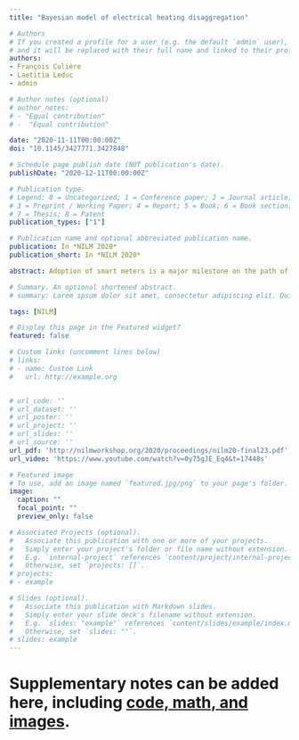 ```yaml
---
title: "Bayesian model of electrical heating disaggregation"

# Authors
# If you created a profile for a user (e.g. the default `admin` user), write the username (folder name) here 
# and it will be replaced with their full name and linked to their profile.
authors:
- François Culière
- Laetitia Leduc
- admin

# Author notes (optional)
# author_notes:
# - "Equal contribution"
# -  "Equal contribution"

date: "2020-11-11T00:00:00Z"
doi: "10.1145/3427771.3427848"

# Schedule page publish date (NOT publication's date).
publishDate: "2020-12-11T00:00:00Z"

# Publication type.
# Legend: 0 = Uncategorized; 1 = Conference paper; 2 = Journal article;
# 3 = Preprint / Working Paper; 4 = Report; 5 = Book; 6 = Book section;
# 7 = Thesis; 8 = Patent
publication_types: ["1"]

# Publication name and optional abbreviated publication name.
publication: In *NILM 2020*
publication_short: In *NILM 2020*

abstract: Adoption of smart meters is a major milestone on the path of European transition to smart energy. The residential sector in France represents ≈35% of electricity consumption with ≈40% (INSEE) of households using electrical heating. The number of deployed smart meters Linky is expected to reach 35M in 2021. In this manuscript we present an analysis of 676 households with an observation period of at least 6 months, for which we have metadata, such as the year of construction and the type of heating and propose a Bayesian model of the electrical consumption conditioned on temperature that allows to disaggregate the heating component from the electrical load curve in an unsupervised manner. In essence the model is a mixture of piece-wise linear models, characterised by a temperature threshold, below which we allow a mixture of two modes to represent the latent state home/away.

# Summary. An optional shortened abstract.
# summary: Lorem ipsum dolor sit amet, consectetur adipiscing elit. Duis posuere tellus ac convallis placerat. Proin tincidunt magna sed ex sollicitudin condimentum.

tags: [NILM]

# Display this page in the Featured widget?
featured: false

# Custom links (uncomment lines below)
# links:
# - name: Custom Link
#   url: http://example.org


# url_code: ''
# url_dataset: ''
# url_poster: ''
# url_project: ''
# url_slides: ''
# url_source: ''
url_pdf: 'http://nilmworkshop.org/2020/proceedings/nilm20-final23.pdf'
url_video: 'https://www.youtube.com/watch?v=0y75gJE_Eq4&t=17448s'

# Featured image
# To use, add an image named `featured.jpg/png` to your page's folder. 
image:
  caption: ""
  focal_point: ""
  preview_only: false

# Associated Projects (optional).
#   Associate this publication with one or more of your projects.
#   Simply enter your project's folder or file name without extension.
#   E.g. `internal-project` references `content/project/internal-project/index.md`.
#   Otherwise, set `projects: []`.
# projects:
# - example

# Slides (optional).
#   Associate this publication with Markdown slides.
#   Simply enter your slide deck's filename without extension.
#   E.g. `slides: "example"` references `content/slides/example/index.md`.
#   Otherwise, set `slides: ""`.
# slides: example
---
```


# Supplementary notes can be added here, including [code, math, and images](https://wowchemy.com/docs/writing-markdown-latex/).

